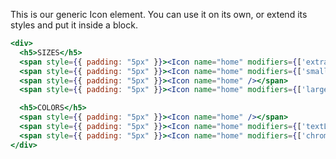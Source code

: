 This is our generic Icon element. You can use it on its own, or extend its styles and put it inside a block.

```jsx { "props": { "style": { "backgroundColor": "#fafafa" } } }
<div>
  <h5>SIZES</h5>
  <span style={{ padding: "5px" }}><Icon name="home" modifiers={['extraSmall']} /></span>
  <span style={{ padding: "5px" }}><Icon name="home" modifiers={['small']} /></span>
  <span style={{ padding: "5px" }}><Icon name="home" /></span>
  <span style={{ padding: "5px" }}><Icon name="home" modifiers={['large']} /></span>

  <h5>COLORS</h5>
  <span style={{ padding: "5px" }}><Icon name="home" /></span>
  <span style={{ padding: "5px" }}><Icon name="home" modifiers={['textLight']} /></span>
  <span style={{ padding: "5px" }}><Icon name="home" modifiers={['chrome000']} /></span>
</div>
```
